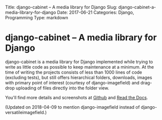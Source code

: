 Title: django-cabinet – A media library for Django
Slug: django-cabinet-a-media-library-for-django
Date: 2017-06-21
Categories: Django, Programming
Type: markdown

# django-cabinet &ndash; A media library for Django

django-cabinet is a media library for Django implemented while trying to write as little code as possible to keep maintenance at a minimum. At the time of writing the projects consists of less than 1000 lines of code (excluding tests), but still offers hierarchical folders, downloads, images with primary point of interest (courtesy of django-imagefield) and drag-drop uploading of files directly into the folder view.

You'll find more details and screenshots at [Github](https://github.com/matthiask/django-cabinet) and [Read the Docs](https://django-cabinet.readthedocs.io/).

(Updated on 2018-04-09 to mention django-imagefield instead of django-versatileimagefield.)
